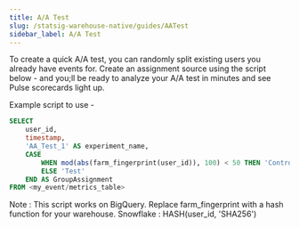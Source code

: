 ```yaml
---
title: A/A Test
slug: /statsig-warehouse-native/guides/AATest
sidebar_label: A/A Test
---
```


To create a quick A/A test, you can randomly split existing users you already have events for. Create an assignment source using the script below - and you;ll be ready to analyze your A/A test in minutes and see Pulse scorecards light up. 

Example script to use - 

```sql
SELECT
    user_id,
    timestamp,
    'AA_Test_1' AS experiment_name,
    CASE
        WHEN mod(abs(farm_fingerprint(user_id)), 100) < 50 THEN 'Control'
        ELSE 'Test'
    END AS GroupAssignment
FROM <my_event/metrics_table>
```

Note : This script works on BigQuery. Replace farm_fingerprint with a hash function for your warehouse.
Snowflake : HASH(user_id, 'SHA256')


